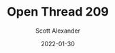 ---
layout: podcast
title: "Open Thread 209"
author: Scott Alexander
description: https://astralcodexten.substack.com/p/open-thread-209
date: 2022-01-30
length: 434307
duration: 108
guid: open-thread-209
---